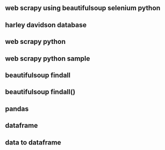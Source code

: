 ## web scrapy using beautifulsoup selenium python
## harley davidson database
## web scrapy python 
## web scrapy python sample
## beautifulsoup findall
## beautifulsoup findall()
## pandas
## dataframe
## data to dataframe
